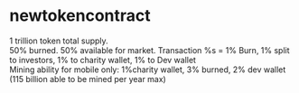 # newtokencontract
1 trillion token total supply.  
50% burned. 50% available for market. 
Transaction %s =  1% Burn, 1% split to investors, 1% to charity wallet, 1% to Dev wallet     
Mining ability for mobile only: 1%charity wallet, 3% burned, 2% dev wallet (115 billion able to be mined per year max)


